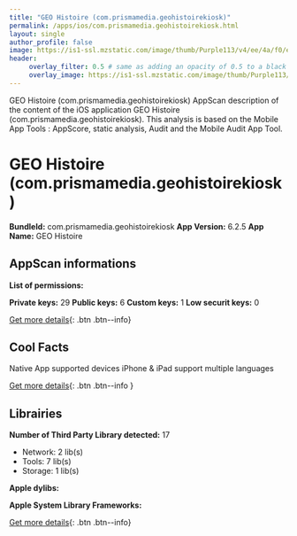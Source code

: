 ```yaml
---
title: "GEO Histoire (com.prismamedia.geohistoirekiosk)"
permalink: /apps/ios/com.prismamedia.geohistoirekiosk.html
layout: single
author_profile: false
image: https://is1-ssl.mzstatic.com/image/thumb/Purple113/v4/ee/4a/f0/ee4af0c6-a07f-b7ff-c9f4-6b5322678e08/AppIcon-0-1x_U007emarketing-0-0-85-220-0-7.png/512x512bb.jpg
header: 
     overlay_filter: 0.5 # same as adding an opacity of 0.5 to a black background
     overlay_image: https://is1-ssl.mzstatic.com/image/thumb/Purple113/v4/ee/4a/f0/ee4af0c6-a07f-b7ff-c9f4-6b5322678e08/AppIcon-0-1x_U007emarketing-0-0-85-220-0-7.png/512x512bb.jpg
---
```

GEO Histoire (com.prismamedia.geohistoirekiosk) AppScan description of the content of the iOS application GEO Histoire (com.prismamedia.geohistoirekiosk). This analysis is based on the Mobile App Tools : AppScore, static analysis, Audit and the Mobile Audit App Tool.

# GEO Histoire (com.prismamedia.geohistoirekiosk)

**BundleId:** com.prismamedia.geohistoirekiosk
**App Version:** 6.2.5
**App Name:** GEO Histoire


## AppScan informations 

**List of permissions:** 
  
  
**Private keys:** 29
**Public keys:** 6
**Custom keys:** 1
**Low securit keys:** 0
  
[Get more details](/pricing.html){: .btn .btn--info}

## Cool Facts

Native App
supported devices iPhone & iPad
support multiple languages
  
[Get more details](/pricing.html){: .btn .btn--info }

## Librairies 
**Number of Third Party Library detected:** 17
- Network: 2 lib(s)
- Tools: 7 lib(s)
- Storage: 1 lib(s)


**Apple dylibs:**


**Apple System Library Frameworks:**


  
[Get more details](/pricing.html){: .btn .btn--info}


